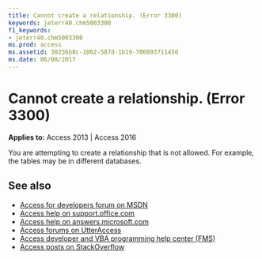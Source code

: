 ```yaml
---
title: Cannot create a relationship. (Error 3300)
keywords: jeterr40.chm5003300
f1_keywords:
- jeterr40.chm5003300
ms.prod: access
ms.assetid: 30236b8c-1062-587d-1b19-700893711450
ms.date: 06/08/2017
---
```



# Cannot create a relationship. (Error 3300)

  

**Applies to:** Access 2013 | Access 2016

You are attempting to create a relationship that is not allowed. For example, the tables may be in different databases.

## See also

- [Access for developers forum on MSDN](https://social.msdn.microsoft.com/Forums/office/en-US/home?forum=accessdev)
- [Access help on support.office.com](https://support.office.com/search/results?query=Access)
- [Access help on answers.microsoft.com](https://answers.microsoft.com/en-us/msoffice/forum?page=1&;tab=question&;status=all&;auth=1)
- [Access forums on UtterAccess](http://www.utteraccess.com/forum/index.php?act=idx)
- [Access developer and VBA programming help center (FMS)](http://www.fmsinc.com/MicrosoftAccess/developer/)
- [Access posts on StackOverflow](https://stackoverflow.com/questions/tagged/ms-access)
